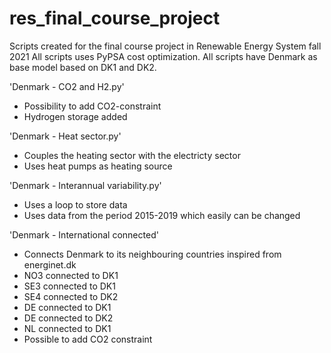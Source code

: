 # res_final_course_project
Scripts created for the final course project in Renewable Energy System fall 2021
All scripts uses PyPSA cost optimization.
All scripts have Denmark as base model based on DK1 and DK2.

'Denmark - CO2 and H2.py'
- Possibility to add CO2-constraint
- Hydrogen storage added

'Denmark - Heat sector.py'
- Couples the heating sector with the electricty sector
- Uses heat pumps as heating source

'Denmark - Interannual variability.py'
- Uses a loop to store data
- Uses data from the period 2015-2019 which easily can be changed

'Denmark - International connected'
- Connects Denmark to its neighbouring countries inspired from energinet.dk
- NO3 connected to DK1
- SE3 connected to DK1
- SE4 connected to DK2
- DE connected to DK1
- DE connected to DK2
- NL connected to DK1
- Possible to add CO2 constraint
